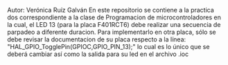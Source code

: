Autor: Verónica Ruíz Galván En este repositorio se contiene a la practica dos correspondiente a la clase de Programacion de microcontroladores en la cual, 
el LED 13 (para la placa F401RCT6) debe realizar una secuencia de parpadeo a diferente duracion. Para implementarlo en otra placa, sólo se debe revisar la 
documentacion de su placa respecto a la línea: "HAL_GPIO_TogglePin(GPIOC,GPIO_PIN_13);" lo cual es lo único que se deberá cambiar así como la salida para 
su led en el archivo .ioc
